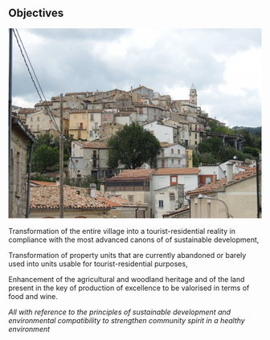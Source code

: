 ## Objectives

![Image of SGL](/masonry/1/DSCN7236.jpg)

Transformation of the entire village into a tourist-residential reality in compliance with the most advanced canons of
of sustainable development,

Transformation of property units that are currently abandoned or barely used into units usable for tourist-residential
purposes,

Enhancement of the agricultural and woodland heritage and of the land present in the key of production of excellence to
be valorised in terms of food and wine.

_All with reference to the principles of sustainable development and environmental compatibility to strengthen community
spirit in a healthy environment_
